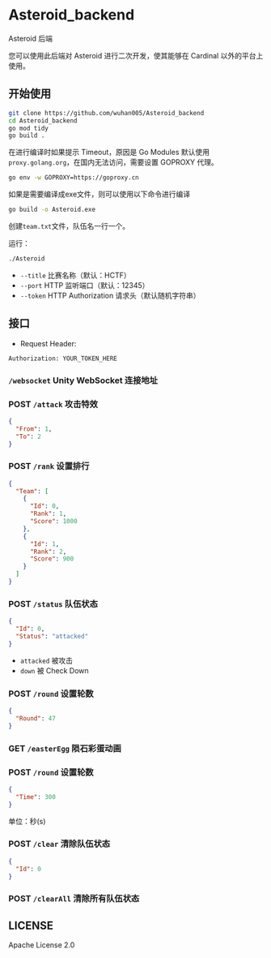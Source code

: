 # Asteroid_backend
Asteroid 后端

您可以使用此后端对 Asteroid 进行二次开发，使其能够在 Cardinal 以外的平台上使用。

## 开始使用
```bash
git clone https://github.com/wuhan005/Asteroid_backend
cd Asteroid_backend
go mod tidy
go build .
```

在进行编译时如果提示 Timeout，原因是 Go Modules 默认使用 `proxy.golang.org`，在国内无法访问，需要设置 GOPROXY 代理。

``` bash
go env -w GOPROXY=https://goproxy.cn
```

如果是需要编译成exe文件，则可以使用以下命令进行编译

``` bash
go build -o Asteroid.exe
```



创建`team.txt`文件，队伍名一行一个。

运行：
```bash
./Asteroid
```
* `--title` 比赛名称（默认：HCTF）
* `--port` HTTP 监听端口（默认：12345）
* `--token` HTTP Authorization 请求头（默认随机字符串）

## 接口

* Request Header:
```
Authorization: YOUR_TOKEN_HERE
```

### `/websocket` Unity WebSocket 连接地址


### POST `/attack` 攻击特效
```json
{
  "From": 1,
  "To": 2
}
```
### POST `/rank` 设置排行
```json
{
  "Team": [
    {
      "Id": 0,
      "Rank": 1,
      "Score": 1000
    },
    {
      "Id": 1,
      "Rank": 2,
      "Score": 900
    }
  ]
}
```
### POST `/status` 队伍状态
```json
{
  "Id": 0,
  "Status": "attacked"
}
```
* `attacked` 被攻击
* `down` 被 Check Down

### POST `/round` 设置轮数
```json
{
  "Round": 47
}
```

### GET `/easterEgg` 陨石彩蛋动画

### POST `/round` 设置轮数
```json
{
  "Time": 300
}
```
单位：秒(s)

### POST `/clear` 清除队伍状态
```json
{
  "Id": 0
}
```

### POST `/clearAll` 清除所有队伍状态

## LICENSE
Apache License 2.0
